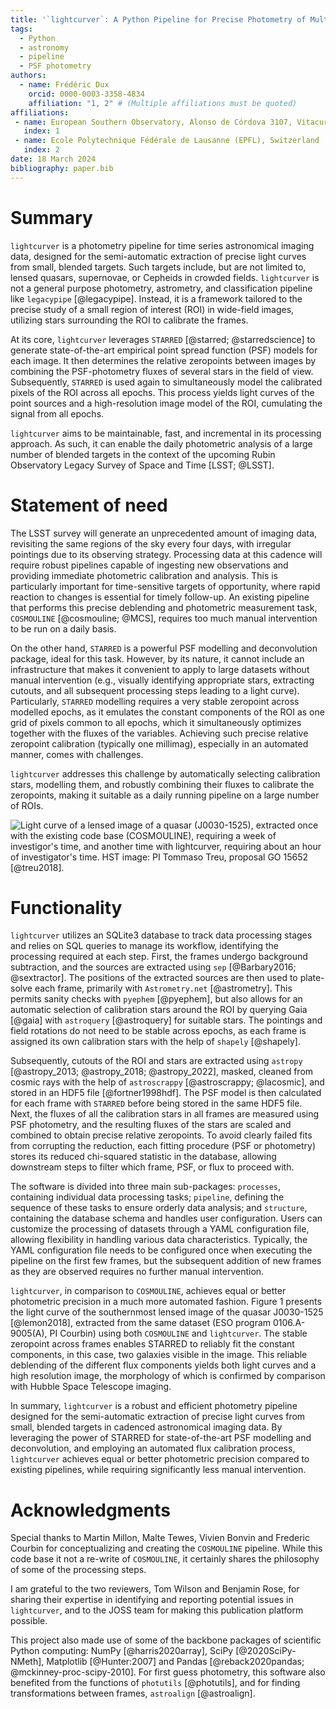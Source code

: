 ```yaml
---
title: '`lightcurver`: A Python Pipeline for Precise Photometry of Multiple-Epoch Wide-Field Images'
tags:
  - Python
  - astronomy
  - pipeline
  - PSF photometry
authors:
  - name: Frédéric Dux
    orcid: 0000-0003-3358-4834
    affiliation: "1, 2" # (Multiple affiliations must be quoted)
affiliations:
 - name: European Southern Observatory, Alonso de Córdova 3107, Vitacura, Santiago, Chile
   index: 1
 - name: Ecole Polytechnique Fédérale de Lausanne (EPFL), Switzerland
   index: 2
date: 18 March 2024
bibliography: paper.bib
---
```



# Summary

`lightcurver` is a photometry pipeline for time series astronomical imaging data, 
designed for the semi-automatic extraction of precise light curves from small, blended targets. 
Such targets include, but are not limited to, lensed quasars, supernovae, or Cepheids in crowded fields. 
`lightcurver` is not a general purpose photometry, astrometry, and classification pipeline like `legacypipe` [@legacypipe]. 
Instead, it is a framework tailored to the precise study of a small region of interest (ROI) in wide-field images, 
utilizing stars surrounding the ROI to calibrate the frames.

At its core, `lightcurver` leverages `STARRED` [@starred; @starredscience] to generate state-of-the-art empirical point spread function (PSF) models for each image. 
It then determines the relative zeropoints between images by combining the PSF-photometry fluxes of several stars in the field of view. 
Subsequently, `STARRED` is used again to simultaneously model the calibrated pixels of the ROI across all epochs. 
This process yields light curves of the point sources and a high-resolution image model of the ROI, cumulating the signal from all epochs.

`lightcurver` aims to be maintainable, fast, and incremental in its processing approach. 
As such, it can enable the daily photometric analysis of a large number of blended targets 
in the context of the upcoming Rubin Observatory Legacy Survey of Space and Time [LSST\; @LSST].

# Statement of need

The LSST survey will generate an unprecedented amount of imaging data, 
revisiting the same regions of the sky every four days, with irregular pointings due to its observing strategy.
Processing data at this cadence will require robust pipelines capable of ingesting new observations 
and providing immediate photometric calibration and analysis. 
This is particularly important for time-sensitive targets of opportunity, 
where rapid reaction to changes is essential for timely follow-up. 
An existing pipeline that performs this precise deblending and photometric measurement task, `COSMOULINE` [@cosmouline; @MCS], 
requires too much manual intervention to be run on a daily basis.

On the other hand, `STARRED` is a powerful PSF modelling and deconvolution package, ideal for this task. 
However, by its nature, it cannot include an infrastructure that makes it convenient to apply to large datasets without manual intervention
(e.g., visually identifying appropriate stars, extracting cutouts, and all subsequent processing steps leading to a light curve). 
Particularly, `STARRED` modelling requires a very stable zeropoint across modelled epochs, 
as it emulates the constant components of the ROI as one grid of pixels common to all epochs, 
which it simultaneously optimizes together with the fluxes of the variables. 
Achieving such precise relative zeropoint calibration (typically one millimag), especially in an automated manner, comes with challenges.

`lightcurver` addresses this challenge by automatically selecting calibration stars, modelling them, 
and robustly combining their fluxes to calibrate the zeropoints, 
making it suitable as a daily running pipeline on a large number of ROIs.


![Light curve of a lensed image of a quasar (J0030-1525), extracted once with the existing code base (`COSMOULINE`), 
requiring a week of investigor's time, and another time with `lightcurver`, requiring about an hour of investigator's time. 
HST image: PI Tommaso Treu, proposal GO 15652 [@treu2018].](plot/comparison_with_legacy_pipeline.jpg)


# Functionality

`lightcurver` utilizes an SQLite3 database to track data processing stages and relies on SQL queries to manage its workflow, 
identifying the processing required at each step. 
First, the frames undergo background subtraction, and the sources are extracted using `sep` [@Barbary2016; @sextractor]. 
The positions of the extracted sources are then used to plate-solve each frame, primarily with `Astrometry.net` [@astrometry]. 
This permits sanity checks with `pyephem` [@pyephem], but also allows for an automatic selection of calibration stars around the ROI by querying Gaia [@gaia] 
with `astroquery` [@astroquery] for suitable stars. 
The pointings and field rotations do not need to be stable across epochs, as each frame is assigned its own calibration stars with the help of `shapely` [@shapely].

Subsequently, cutouts of the ROI and stars are extracted using `astropy` [@astropy_2013; @astropy_2018; @astropy_2022], masked, 
cleaned from cosmic rays with the help of `astroscrappy` [@astroscrappy; @lacosmic], 
and stored in an HDF5 file [@fortner1998hdf].
The PSF model is then calculated for each frame with `STARRED` before being stored in the same HDF5 file. 
Next, the fluxes of all the calibration stars in all frames are measured using PSF photometry, 
and the resulting fluxes of the stars are scaled and combined to obtain precise relative zeropoints.
To avoid clearly failed fits from corrupting the reduction, 
each fitting procedure (PSF or photometry) stores its reduced chi-squared statistic in the database, 
allowing downstream steps to filter which frame, PSF, or flux to proceed with. 

The software is divided into three main sub-packages: `processes`, containing individual data processing tasks; 
`pipeline`, defining the sequence of these tasks to ensure orderly data analysis; 
and `structure`, containing the database schema and handles user configuration.
Users can customize the processing of datasets through a YAML configuration file, 
allowing flexibility in handling various data characteristics. 
Typically, the YAML configuration file needs to be configured once when executing 
the pipeline on the first few frames, but the subsequent addition of new frames as 
they are observed requires no further manual intervention.

`lightcurver`, in comparison to `COSMOULINE`, achieves equal or better photometric precision in a much more automated fashion. 
Figure 1 presents the light curve of the southernmost lensed image of the quasar J0030-1525 [@lemon2018], 
extracted from the same dataset (ESO program 0106.A-9005(A), PI Courbin) using both `COSMOULINE` and `lightcurver`. 
The stable zeropoint across frames enables STARRED to reliably fit the constant components, in this case, two galaxies visible in the image. 
This reliable deblending of the different flux components yields both light curves and a high resolution image, 
the morphology of which is confirmed by comparison with Hubble Space Telescope imaging.

In summary, `lightcurver` is a robust and efficient photometry pipeline designed for the semi-automatic extraction 
of precise light curves from small, blended targets in cadenced astronomical imaging data. 
By leveraging the power of STARRED for state-of-the-art PSF modelling and deconvolution, 
and employing an automated flux calibration process, `lightcurver` achieves equal or better photometric precision 
compared to existing pipelines, while requiring significantly less manual intervention.

# Acknowledgments
Special thanks to Martin Millon, Malte Tewes, Vivien Bonvin and Frederic Courbin for conceptualizing and creating the `COSMOULINE` pipeline. 
While this code base it not a re-write of `COSMOULINE`, it certainly shares the philosophy of some of the processing steps.

I am grateful to the two reviewers, Tom Wilson and Benjamin Rose, for sharing their expertise in identifying and reporting potential issues in `lightcurver`,
and to the JOSS team for making this publication platform possible.

This project also made use of some of the backbone packages of scientific Python computing: NumPy [@harris2020array], SciPy [@2020SciPy-NMeth], Matplotlib [@Hunter:2007] and Pandas [@reback2020pandas; @mckinney-proc-scipy-2010]. 
For first guess photometry, this software also benefited from the functions of `photutils` [@photutils], and for finding transformations between frames, `astroalign` [@astroalign].

